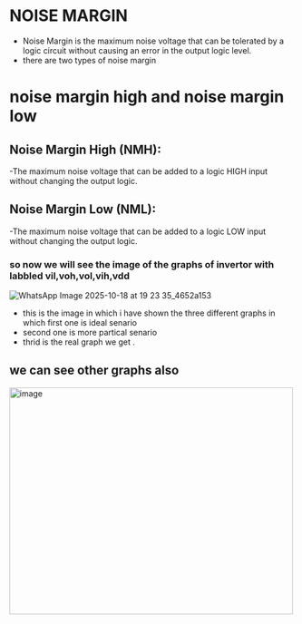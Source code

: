 
# NOISE MARGIN

- Noise Margin is the maximum noise voltage that can be tolerated by a logic circuit without causing an error in the output logic level.
-  there are two types of noise margin

# noise margin high and noise margin low 
 ## Noise Margin High (NMH):
-The maximum noise voltage that can be added to a logic HIGH input without changing the output logic.

## Noise Margin Low (NML):
-The maximum noise voltage that can be added to a logic LOW input without changing the output logic.


### so now we will see the image of the graphs of invertor with labbled vil,voh,vol,vih,vdd

![WhatsApp Image 2025-10-18 at 19 23 35_4652a153](https://github.com/user-attachments/assets/a30a2c7f-12a7-4cd4-bff7-8dc418a61246)

- this is the image in which i have shown the three different graphs in which first one is ideal
  senario
- second one is more partical senario
- thrid is the real graph we get .

## we can see  other graphs also 

<img width="500" height="400" alt="image" src="https://github.com/user-attachments/assets/bed9de77-479b-4395-8a12-40c49788905f" />








  










